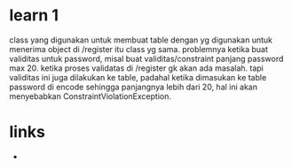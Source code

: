 # learn 1 
class yang digunakan untuk membuat table dengan yg digunakan untuk menerima object di /register itu class yg sama. problemnya ketika buat validitas untuk password, misal buat validitas/constraint panjang password max 20. ketika proses validatas di /register gk akan ada masalah. tapi validitas ini juga dilakukan ke table, padahal ketika dimasukan ke table password di encode sehingga panjangnya lebih dari 20, hal ini akan menyebabkan ConstraintViolationException.




# links 
* [](https://stackoverflow.com/questions/52494459/responseentity-and-responseentity-are-not-the-same)